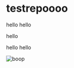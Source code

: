 testrepoooo
===========
hello
hello

hello

hello
hello

![boop](http://content9.flixster.com/question/64/27/70/6427703_std.png)
